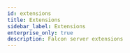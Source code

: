 ```yaml
---
id: extensions
title: Extensions
sidebar_label: Extensions
enterprise_only: true
description: Falcon server extensions
---
```

